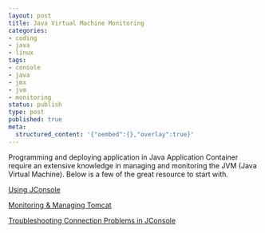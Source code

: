 ```yaml
---
layout: post
title: Java Virtual Machine Monitoring
categories:
- coding
- java
- linux
tags:
- console
- java
- jmx
- jvm
- monitoring
status: publish
type: post
published: true
meta:
  structured_content: '{"oembed":{},"overlay":true}'
---
```

Programming and deploying application in Java Application Container require an extensive knowledge in managing and monitoring the JVM (Java Virtual Machine). Below is a few of the great resource to start with.

[Using JConsole](http://download.oracle.com/javase/6/docs/technotes/guides/management/jconsole.html)

[Monitoring & Managing Tomcat](https://tomcat.apache.org/tomcat-6.0-doc/monitoring.html)

[Troubleshooting Connection Problems in JConsole](http://blogs.oracle.com/jmxetc/entry/troubleshooting_connection_problems_in_jconsole)

